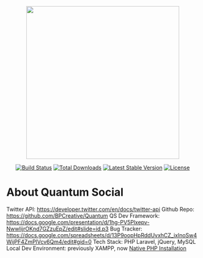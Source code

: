 <p align="center"><a href="https://app.quantumsocial.io" target="_blank">
<img src="https://app.quantumsocial.io/public/ui-images/logo/quantum-logo-white-lg.png" width="400">
</a></p>

<p align="center">
<a href="https://travis-ci.org/laravel/framework"><img src="https://travis-ci.org/laravel/framework.svg" alt="Build Status"></a>
<a href="https://packagist.org/packages/laravel/framework"><img src="https://img.shields.io/packagist/dt/laravel/framework" alt="Total Downloads"></a>
<a href="https://packagist.org/packages/laravel/framework"><img src="https://img.shields.io/packagist/v/laravel/framework" alt="Latest Stable Version"></a>
<a href="https://packagist.org/packages/laravel/framework"><img src="https://img.shields.io/packagist/l/laravel/framework" alt="License"></a>
</p>

# About Quantum Social 

Twitter API: https://developer.twitter.com/en/docs/twitter-api
Github Repo: https://github.com/BPCreative/Quantum
QS Dev Framework: https://docs.google.com/presentation/d/1hg-PV5Plxepv-NwwIijrOKnd7GZzuEpZ/edit#slide=id.p3
Bug Tracker: https://docs.google.com/spreadsheets/d/13P9oopHpRddUvxhCZ_ixlnoSw4WijPF4ZmPlVcv6Qm4/edit#gid=0
Tech Stack: PHP Laravel, jQuery, MySQL 
Local Dev Environment: previously XAMPP, now [Native PHP Installation](https://www.notion.so/Native-PHP-Installation-62ac6fb965bd4fc2a24f6c401312938e?pvs=21)